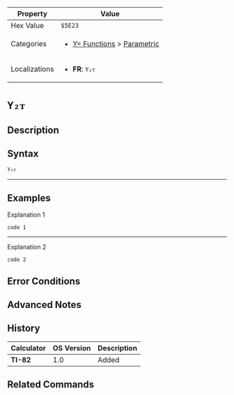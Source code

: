 | Property      | Value |
|---------------|-------|
| Hex Value     | `$5E23`|
| Categories    | <ul><li>[Y= Functions](<../categories/Y= Functions.md>) > [Parametric](<../categories/Y= Functions.md#Parametric>)</li></ul> |
| Localizations | <ul><li><b>FR</b>: `Y₂ᴛ`</li></ul> |

# `Y₂ᴛ`

## Description




## Syntax
`Y₂ᴛ`

<hr>

## Examples

Explanation 1
```ti-basic
code 1
```
---
Explanation 2
```ti-basic
code 2
```

## Error Conditions


## Advanced Notes


## History
| Calculator | OS Version | Description |
|------------|------------|-------------|
| <b>TI-82</b> | 1.0 | Added |

## Related Commands

